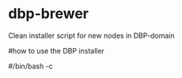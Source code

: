 # dbp-brewer


Clean installer script for new nodes in DBP-domain

#how to use the DBP installer

#/bin/bash -c 

